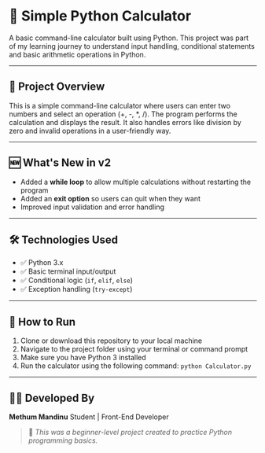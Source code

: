 # 🧮 Simple Python Calculator

A basic command-line calculator built using Python. This project was part of my learning journey to understand input handling, conditional statements and basic arithmetic operations in Python.

---

## 📌 Project Overview

This is a simple command-line calculator where users can enter two numbers and select an operation  (+, -, *, /). The program performs the calculation and displays the result. It also handles errors like division by zero and invalid operations in a user-friendly way.

---

## 🆕 What's New in v2

- Added a **while loop** to allow multiple calculations without restarting the program  
- Added an **exit option** so users can quit when they want  
- Improved input validation and error handling

---

## 🛠️ Technologies Used

- ✅ Python 3.x  
- ✅ Basic terminal input/output  
- ✅ Conditional logic (`if`, `elif`, `else`)
- ✅ Exception handling (`try-except`)

---

## 🚀 How to Run

1. Clone or download this repository to your local machine  
2. Navigate to the project folder using your terminal or command prompt  
3. Make sure you have Python 3 installed  
4. Run the calculator using the following command:
```python Calculator.py```

---

## 👨‍💻 Developed By
**Methum Mandinu**
Student | Front-End Developer

> 📌 *This was a beginner-level project created to practice Python programming basics.*
